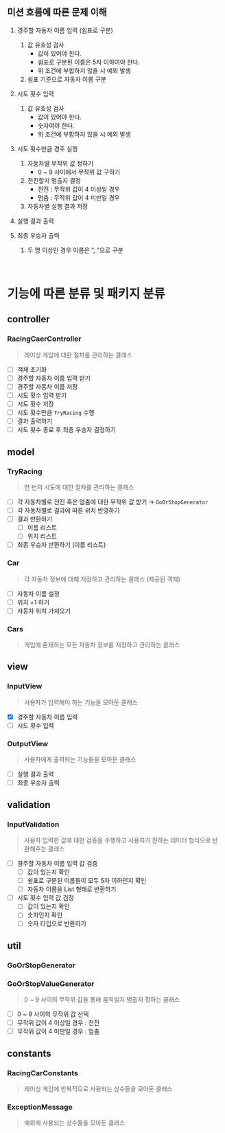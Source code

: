 ## 미션 흐름에 따른 문제 이해

1. 경주할 자동차 이름 입력 (쉼표로 구분)
    1. 값 유효성 검사
        - 값이 있어야 한다.
        - 쉼표로 구분된 이름은 5자 이하여야 한다.
        - 위 조건에 부합하지 않을 시 예외 발생
    2. 쉼표 기준으로 자동차 이름 구분

2. 시도 횟수 입력
    1. 값 유효성 검사
        - 값이 있어야 한다.
        - 숫자여야 한다.
        - 위 조건에 부합하지 않을 시 예외 발생

3. 시도 횟수만큼 경주 실행
    1. 자동차별 무작위 값 정하기
        - 0 ~ 9 사이에서 무작위 값 구하기
    2. 전진할지 멈출지 결정
        - 전진 : 무작위 값이 4 이상일 경우
        - 멈춤 : 무작위 값이 4 미만일 경우
    3. 자동차별 실행 결과 저장

4. 실행 결과 출력


5. 최종 우승자 출력
    1. 두 명 이상인 경우 이름은 “, “으로 구분

<br>

# 기능에 따른 분류 및 패키지 분류

## controller

### RacingCaerController

> 레이싱 게임에 대한 절차를 관리하는 클래스

- [ ]  객체 초기화
- [ ]  경주할 자동차 이름 입력 받기
- [ ]  경주할 자동차 이름 저장
- [ ]  시도 횟수 입력 받기
- [ ]  시도 횟수 저장
- [ ]  시도 횟수만큼 `TryRacing` 수행
- [ ]  결과 출력하기
- [ ]  시도 횟수 종료 후 최종 우승자 결정하기

## model

### TryRacing

> 한 번의 시도에 대한 절차를 관리하는 클래스

- [ ]  각 자동차별로 전진 혹은 멈춤에 대한 무작위 값 받기 → `GoOrStopGenerator`
- [ ]  각 자동차별로 결과에 따른 위치 반영하기
- [ ]  결과 반환하기
    - [ ]  이름 리스트
    - [ ]  위치 리스트
- [ ]  최종 우승자 반환하기 (이름 리스트)

### Car

> 각 자동차 정보에 대해 저장하고 관리하는 클래스 (제공된 객체)

- [ ]  자동차 이름 설정
- [ ]  위치 +1 하기
- [ ]  자동차 위치 가져오기

### Cars

> 게임에 존재하는 모든 자동차 정보를 저장하고 관리하는 클래스


## view

### InputView

> 사용자가 입력해야 하는 기능을 모아둔 클래스

- [x]  경주할 자동차 이름 입력
- [ ]  시도 횟수 입력

### OutputView

> 사용자에게 출력되는 기능들을 모아둔 클래스

- [ ]  실행 결과 출력
- [ ]  최종 우승자 출력

## validation

### InputValidation

> 사용자 입력한 값에 대한 검증을 수행하고 사용자가 원하는 데이터 형식으로 반환해주는 클래스

- [ ]  경주할 자동차 이름 입력 값 검증
    - [ ]  값이 있는지 확인
    - [ ]  쉼표로 구분된 이름들이 모두 5자 이하인지 확인
    - [ ]  자동차 이름을 List<String> 형태로 반환하기
- [ ]  시도 횟수 입력 값 검정
    - [ ]  값이 있는지 확인
    - [ ]  숫자인지 확인
    - [ ]  숫자 타입으로 반환하기

## util

### GoOrStopGenerator

### GoOrStopValueGenerator

> 0 ~ 9 사이의 무작위 값을 통해 움직일지 멈출지 정하는 클래스

- [ ]  0 ~ 9 사이의 무작위 값 선택
- [ ]  무작위 값이 4 이상일 경우 : 전진
- [ ]  무작위 값이 4 미만일 경우 : 멈춤

## constants

### RacingCarConstants

> 레이싱 게임에 반복적으로 사용되는 상수들을 모아둔 클래스


### ExceptionMessage

> 예외에 사용되는 상수들을 모아둔 클래스
